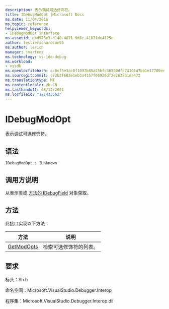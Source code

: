 ```yaml
---
description: 表示调试可选修饰符。
title: IDebugModOpt |Microsoft Docs
ms.date: 11/04/2016
ms.topic: reference
helpviewer_keywords:
- IDebugModOpt interface
ms.assetid: ebd525e3-d140-4071-9d8c-41871de4125e
author: leslierichardson95
ms.author: lerich
manager: jmartens
ms.technology: vs-ide-debug
ms.workload:
- vssdk
ms.openlocfilehash: cc0cf5e3ac8f1097b85a25bfc36590dfc7410147bb1e17709ecbee9c7b32bd61
ms.sourcegitcommit: c72b2f603e1eb3a4157f00926df2e263831ea472
ms.translationtype: MT
ms.contentlocale: zh-CN
ms.lasthandoff: 08/12/2021
ms.locfileid: "121433562"
---
```

# <a name="idebugmodopt"></a>IDebugModOpt
表示调试可选修饰符。

## <a name="syntax"></a>语法

```
IDebugModOpt : IUnknown
```

## <a name="notes-for-callers"></a>调用方说明
 从表示类或 [方法的 IDebugField](../../../extensibility/debugger/reference/idebugfield.md) 对象获取。

## <a name="methods"></a>方法
 此接口实现以下方法：

|方法|说明|
|------------|-----------------|
|[GetModOpts](../../../extensibility/debugger/reference/idebugmodopt-getmodopts.md)|检索可选修饰符的列表。|

## <a name="requirements"></a>要求
 标头：Sh.h

 命名空间：Microsoft.VisualStudio.Debugger.Interop

 程序集：Microsoft.VisualStudio.Debugger.Interop.dll
